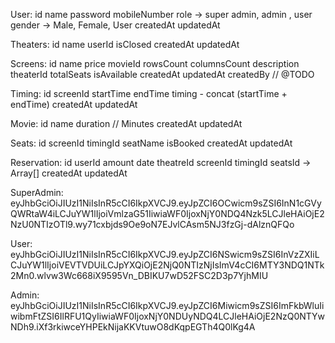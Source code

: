 User:
    id
    name
    password
    mobileNumber
    role -> super admin, admin , user
    gender -> Male, Female, User
    createdAt
    updatedAt

Theaters:
    id
    name
    userId
    isClosed
    createdAt
    updatedAt

Screens:
    id
    name
    price
    movieId
    rowsCount
    columnsCount
    description
    theaterId
    totalSeats
    isAvailable
    createdAt
    updatedAt
    createdBy // @TODO

Timing:
    id
    screenId
    startTime
    endTime
    timing - concat (startTime + endTime)
    createdAt
    updatedAt

Movie:
    id
    name
    duration // Minutes
    createdAt
    updatedAt

Seats:
    id
    screenId
    timingId
    seatName
    isBooked
    createdAt
    updatedAt

Reservation:
    id
    userId
    amount
    date
    theatreId
    screenId
    timingId
    seatsId -> Array[]
    createdAt
    updatedAt


SuperAdmin:
    eyJhbGciOiJIUzI1NiIsInR5cCI6IkpXVCJ9.eyJpZCI6OCwicm9sZSI6InN1cGVyQWRtaW4iLCJuYW1lIjoiVmlzaG51IiwiaWF0IjoxNjY0NDQ4Nzk5LCJleHAiOjE2NzU0NTIzOTl9.wy71cxbjds9Oe9oN7EJvlCAsm5NJ3fzGj-dAlznQFQo

User:
    eyJhbGciOiJIUzI1NiIsInR5cCI6IkpXVCJ9.eyJpZCI6NSwicm9sZSI6InVzZXIiLCJuYW1lIjoiVEVTVDUiLCJpYXQiOjE2NjQ0NTIzNjIsImV4cCI6MTY3NDQ1NTk2Mn0.wlvw3Wc668iX9595Vn_DBIKU7wD52FSC2D3p7YjhMIU

Admin:
    eyJhbGciOiJIUzI1NiIsInR5cCI6IkpXVCJ9.eyJpZCI6Miwicm9sZSI6ImFkbWluIiwibmFtZSI6IlRFU1QyIiwiaWF0IjoxNjY0NDUyNDQ4LCJleHAiOjE2NzQ0NTYwNDh9.iXf3rkiwceYHPEkNijaKKVtuwO8dKqpEGTh4Q0lKg4A